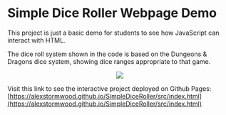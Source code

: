 # Simple Dice Roller Webpage Demo

This project is just a basic demo for students to see how JavaScript can interact with HTML.

The dice roll system shown in the code is based on the Dungeons & Dragons dice system, showing dice ranges appropriate to that game.

<p align="center">
    <img src="./docs/WebpageScreenshot001.png">
</p>

Visit this link to see the interactive project deployed on Github Pages:
[https://alexstormwood.github.io/SimpleDiceRoller/src/index.html](https://alexstormwood.github.io/SimpleDiceRoller/src/index.html)
